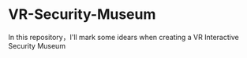 # VR-Security-Museum
In this repository，I'll mark some idears when creating a VR Interactive Security Museum
